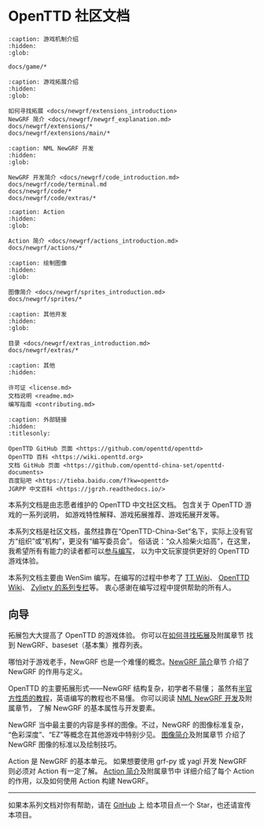 # OpenTTD 社区文档

```{toctree}
:caption: 游戏机制介绍
:hidden:
:glob:

docs/game/*

```

```{toctree}
:caption: 游戏拓展介绍
:hidden:
:glob:

如何寻找拓展 <docs/newgrf/extensions_introduction>
NewGRF 简介 <docs/newgrf/newgrf_explanation.md>
docs/newgrf/extensions/*
docs/newgrf/extensions/main/*
```

```{toctree}
:caption: NML NewGRF 开发
:hidden:
:glob:

NewGRF 开发简介 <docs/newgrf/code_introduction.md>
docs/newgrf/code/terminal.md
docs/newgrf/code/*
docs/newgrf/code/extras/*
```

```{toctree}
:caption: Action
:hidden:
:glob:

Action 简介 <docs/newgrf/actions_introduction.md>
docs/newgrf/actions/*
```

```{toctree}
:caption: 绘制图像
:hidden:
:glob:

图像简介 <docs/newgrf/sprites_introduction.md>
docs/newgrf/sprites/*
```

```{toctree}
:caption: 其他开发
:hidden:
:glob:

目录 <docs/newgrf/extras_introduction.md>
docs/newgrf/extras/*
```

```{toctree}
:caption: 其他
:hidden:

许可证 <license.md>
文档说明 <readme.md>
编写指南 <contributing.md>
```

```{toctree}
:caption: 外部链接
:hidden:
:titlesonly:

OpenTTD GitHub 页面 <https://github.com/openttd/openttd>
OpenTTD 百科 <https://wiki.openttd.org>
文档 GitHub 页面 <https://github.com/openttd-china-set/openttd-documents>
百度贴吧 <https://tieba.baidu.com/f?kw=openttd>
JGRPP 中文百科 <https://jgrzh.readthedocs.io/>
```

本系列文档是由志愿者维护的 OpenTTD 中文社区文档。
包含关于 OpenTTD 游戏的一系列说明，
如游戏特性解释、游戏拓展推荐、游戏拓展开发等。

本系列文档是社区文档，虽然挂靠在“OpenTTD-China-Set”名下，实际上没有官方“组织”或“机构”，更没有“编写委员会”。
俗话说：“众人拾柴火焰高”，在这里，我希望所有有能力的读者都可以[参与编写](https://github.com/openttd-china-set/openttd-documents)，
以为中文玩家提供更好的 OpenTTD 游戏体验。

本系列文档主要由 WenSim 编写。在编写的过程中参考了 [TT Wiki](https://tt-wiki.net)、
[OpenTTD Wiki](https://wiki.openttd.org/en/)、
[Zyliety 的系列专栏](https://www.bilibili.com/read/readlist/rl743422)等。
衷心感谢在编写过程中提供帮助的所有人。

## 向导

拓展包大大提高了 OpenTTD 的游戏体验。
你可以在[如何寻找拓展](docs/newgrf/extensions_introduction.md)及附属章节
找到 NewGRF、baseset（基本集）推荐列表。

哪怕对于游戏老手，NewGRF 也是一个难懂的概念。[NewGRF 简介](docs/newgrf/newgrf_explanation.md)章节
介绍了 NewGRF 的作用与定义。

OpenTTD 的主要拓展形式——NewGRF 结构复杂，初学者不易懂；
虽然有[半官方性质的教程](https://www.tt-wiki.net/wiki/NMLTutorial)，英语编写的教程也不易懂。
你可以阅读 [NML NewGRF 开发](docs/newgrf/code_introduction.md)及附属章节，
了解 NewGRF 的基本属性与开发要素。

NewGRF 当中最主要的内容是多样的图像。不过，NewGRF 的图像标准复杂，
“色彩深度”、“EZ”等概念在其他游戏中特别少见。
[图像简介](docs/newgrf/sprites_introduction.md)及附属章节
介绍了 NewGRF 图像的标准以及绘制技巧。

Action 是 NewGRF 的基本单元。
如果想要使用 grf-py 或 yagl 开发 NewGRF 则必须对 Action 有一定了解。
[Action 简介](docs/newgrf/actions_introduction.md)及附属章节中
详细介绍了每个 Action 的作用，以及如何使用 Action 构建 NewGRF。

---

如果本系列文档对你有帮助，请在 [GitHub](https://github.com/openttd-china-set/openttd-documents) 上
给本项目点一个 Star，也还请宣传本项目。
